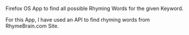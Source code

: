 Firefox OS App to find all possible Rhyming Words for the given Keyword.

For this App, I have used an API to find rhyming words from RhymeBrain.com Site.